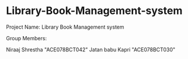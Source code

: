 # Library-Book-Management-system

Project Name: Library Book Management system

Group Members:

Niraaj Shrestha  "ACE078BCT042"
Jatan babu Kapri "ACE078BCT030"
